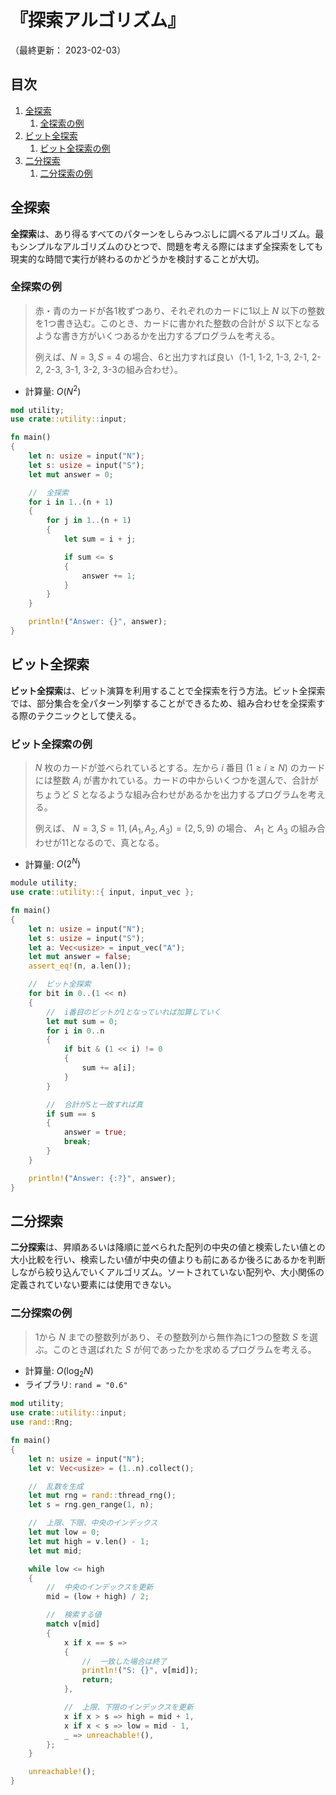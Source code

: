 # 『探索アルゴリズム』

（最終更新： 2023-02-03）


## 目次

1. [全探索](#全探索)
	1. [全探索の例](#全探索の例)
1. [ビット全探索](#ビット全探索)
	1. [ビット全探索の例](#ビット全探索の例)
1. [二分探索](#二分探索)
	1. [二分探索の例](#二分探索の例)


## 全探索

**全探索**は、あり得るすべてのパターンをしらみつぶしに調べるアルゴリズム。最もシンプルなアルゴリズムのひとつで、問題を考える際にはまず全探索をしても現実的な時間で実行が終わるのかどうかを検討することが大切。

### 全探索の例

> 赤・青のカードが各1枚ずつあり、それぞれのカードに1以上 $N$ 以下の整数を1つ書き込む。このとき、カードに書かれた整数の合計が $S$ 以下となるような書き方がいくつあるかを出力するプログラムを考える。
>
> 例えば、$N = 3, S = 4$ の場合、6と出力すれば良い（1-1, 1-2, 1-3, 2-1, 2-2, 2-3, 3-1, 3-2, 3-3の組み合わせ）。

- 計算量: $O(N^2)$

```rust
mod utility;
use crate::utility::input;

fn main()
{
    let n: usize = input("N");
    let s: usize = input("S");
    let mut answer = 0;

    //  全探索
    for i in 1..(n + 1)
    {
        for j in 1..(n + 1)
        {
            let sum = i + j;

            if sum <= s
            {
                answer += 1;
            }
        }
    }

    println!("Answer: {}", answer);
}
```


## ビット全探索

**ビット全探索**は、ビット演算を利用することで全探索を行う方法。ビット全探索では、部分集合を全パターン列挙することができるため、組み合わせを全探索する際のテクニックとして使える。

### ビット全探索の例

> $N$ 枚のカードが並べられているとする。左から $i$ 番目 $(1 \geq i \geq N)$ のカードには整数 $A_i$ が書かれている。カードの中からいくつかを選んで、合計がちょうど $S$ となるような組み合わせがあるかを出力するプログラムを考える。
>
> 例えば、 $N = 3, S = 11, (A_1, A_2, A_3)=(2, 5, 9)$ の場合、 $A_1$ と $A_3$ の組み合わせが11となるので、真となる。

- 計算量: $O(2^N)$

```rust
module utility;
use crate::utility::{ input, input_vec };

fn main()
{
    let n: usize = input("N");
    let s: usize = input("S");
    let a: Vec<usize> = input_vec("A");
    let mut answer = false;
    assert_eq!(n, a.len());

    //  ビット全探索
    for bit in 0..(1 << n)
    {
        //  i番目のビットが1となっていれば加算していく
        let mut sum = 0;
        for i in 0..n
        {
            if bit & (1 << i) != 0
            {
                sum += a[i];
            }
        }

        //  合計がSと一致すれば真
        if sum == s
        {
            answer = true;
            break;
        }
    }

    println!("Answer: {:?}", answer);
}
```


## 二分探索

**二分探索**は、昇順あるいは降順に並べられた配列の中央の値と検索したい値との大小比較を行い、検索したい値が中央の値よりも前にあるか後ろにあるかを判断しながら絞り込んでいくアルゴリズム。ソートされていない配列や、大小関係の定義されていない要素には使用できない。

### 二分探索の例

> 1から $N$ までの整数列があり、その整数列から無作為に1つの整数 $S$ を選ぶ。このとき選ばれた $S$ が何であったかを求めるプログラムを考える。

- 計算量: $O(\log_2{N})$
- ライブラリ: `rand = "0.6"`

```rust
mod utility;
use crate::utility::input;
use rand::Rng;

fn main()
{
    let n: usize = input("N");
    let v: Vec<usize> = (1..n).collect();

    //  乱数を生成
    let mut rng = rand::thread_rng();
    let s = rng.gen_range(1, n);

    //  上限、下限、中央のインデックス
    let mut low = 0;
    let mut high = v.len() - 1;
    let mut mid;

    while low <= high
    {
        //  中央のインデックスを更新
        mid = (low + high) / 2;

        //  検索する値
        match v[mid]
        {
            x if x == s =>
            {
                //  一致した場合は終了
                println!("S: {}", v[mid]);
                return;
            },

            //  上限、下限のインデックスを更新
            x if x > s => high = mid + 1,
            x if x < s => low = mid - 1,
            _ => unreachable!(),
        };
    }

    unreachable!();
}
```
